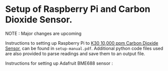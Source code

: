 # Setup of Raspberry Pi and Carbon Dioxide Sensor. 

NOTE : Major changes are upcoming

Instructions to setting up Raspberry Pi to [K30 10,000 ppm Carbon Dioxide Sensor](https://www.co2meter.com/products/k-30-co2-sensor-module), can be found in `setup-manual.pdf`. Additional python code files used are also provided to parse readings and save them to an output file. 

Instructions for setting up Adafruit BME688 sensor :
